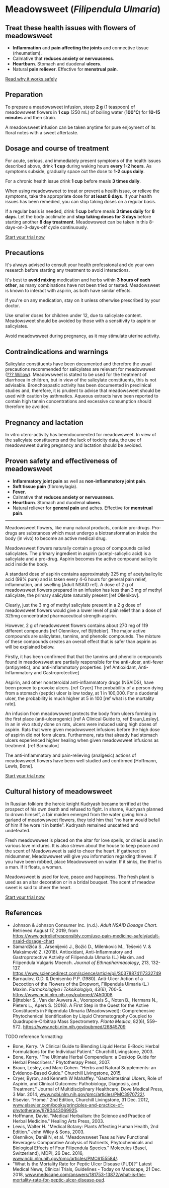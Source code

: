 # Meadowsweet (*Filipendula Ulmaria*)

## Treat these health issues with flowers of meadowsweet

- **Inflammation** and **pain affecting the joints** and connective tissue (rheumatism).
- Calmative that **reduces anxiety or nervousness**.
- **Heartburn**. Stomach and duodenal **ulcers**.
- Natural **pain reliever**. Effective for **menstrual pain**.

[Read why it works safely](#todo-add-section-link)

## Preparation

To prepare a meadowsweet infusion, steep **2 g** (1 teaspoon) of meadowsweet flowers in **1 cup** (250 mL) of boiling water (**100°C**) for **10-15 minutes** and then strain.

A meadowsweet infusion can be taken anytime for pure enjoyment of its floral notes with a sweet aftertaste.

## Dosage and course of treatment

For acute, serious, and immediately present symptoms of the health issues described above, drink **1 cup** during waking hours **every 1-2 hours**. As symptoms subside, gradually space out the dose to **1-2 cups daily**.

For a chronic health issue drink **1 cup** before meals **3 times daily**.

When using meadowsweet to treat or prevent a health issue, or relieve the symptoms, take the appropriate dose for **at least 8 days**. If your health issues has been remedied, you can stop taking doses on a regular basis.

If a regular basis is needed, drink **1 cup** before meals **3 times daily** for **8 days**. Let the body acclimate and **stop taking doses for 3 days** before starting another **8 day treatment**. Meadowsweet can be taken in this 8-days-on-3-days-off cycle continuously.

[Start your trial now](#todo-add-page-link)

## Precautions

It's always advised to consult your health professional and do your own research before starting any treatment to avoid interactions.

It's best to **avoid mixing** medication and herbs within **3 hours of each other**, as many combinations have not been tried or tested. Meadowsweet is known to interact with aspirin, as both have similar effects.

If you're on any medication, stay on it unless otherwise prescribed by your doctor.

Use smaller doses for children under 12, due to salicylate content. Meadowsweet should be avoided by those with a sensitivity to aspirin or salicylates.

Avoid meadowsweet during pregnancy, as it may stimulate uterine activity.

## Contraindications and warnings

Salicylate constituents have been documented and therefore the usual precautions recommended for salicylates are relevant for meadowsweet ([??? Willow](Willow)). Meadowsweet is stated to be used for the treatment of diarrhoea in children, but in view of the salicylate constituents, this is not advisable. Bronchospastic activity has been documented in preclinical studies and, therefore, it is prudent to advise that meadowsweet should be used with caution by asthmatics. Aqueous extracts have been reported to contain high tannin concentrations and excessive consumption should therefore be avoided.

## Pregnancy and lactation

In vitro utero-activity has beendocumented for meadowsweet. In view of the salicylate constituents and the lack of toxicity data, the use of meadowsweet during pregnancy and lactation should be avoided.

## Proven safety and effectiveness of meadowsweet

- **Inflammatory joint pain** as well as **non-inflammatory joint pain**.
- **Soft tissue pain** (fibromylagia).
- **Fever**.
- Calmative that **reduces anxiety or nervousness**.
- **Heartburn**. Stomach and duodenal **ulcers**.
- Natural reliever for **general pain** and aches. Effective for **menstrual pain**.

---

Meadowsweet flowers, like many natural products, contain pro-drugs. Pro-drugs are substances which must undergo a biotransformation inside the body (in vivo) to become an active medical drug.

Meadowsweet flowers naturally contain a group of compounds called salicylates. The primary ingredient in aspirin (acetyl-salicylic acid) is a salicylate and a pro-drug. Aspirin becomes the active compound salicylic acid inside the body.

A standard dose of aspirin contains approximately 325 mg of acetylsalicylic acid (99% pure) and is taken every 4-6 hours for general pain relief, inflammation, and swelling [Adult NSAID ref]. A dose of 2 g of meadowsweet flowers prepared in an infusion has less than 3 mg of methyl salicylate, the primary salicylate naturally present [ref Ollenikov].

Clearly, just the 3 mg of methyl salicylate present in a 2 g dose of meadowsweet flowers would give a lower level of pain relief than a dose of 325mg concentrated pharmaceutical strength aspirin.

However, 2 g of meadowsweet flowers contains about 270 mg of 119 different compounds [ref Olennikov, ref Bijttebier]. The major active compounds are salicylates, tannins, and phenolic compounds. The mixture of these compounds creates an overall effect that is safer than aspirin as will be explained below.

Firstly, it has been confirmed that that the tannins and phenolic compounds found in meadowsweet are partially responsible for the anti-ulcer, anti-fever (antipyretic), and anti-inflammatory properties. [ref Antioxidant, Anti-Inflammatory and Gastroprotective]

Aspirin, and other nonsteroidal anti-inflammatory drugs (NSAIDS), have been proven to provoke ulcers. [ref Cryer]  The probability of a person dying from a stomach (peptic) ulcer is low today, at 1 in 100,000. For a duodenal ulcer, the probability is much higher at 5 in 100 [ref what is the mortality rate].

An infusion from meadowsweet protects the body from ulcers forming in the first place (anti-ulcerogenic) [ref A Clinical Guide to, ref Braun,Lesley]. In an in vivo study done on rats, ulcers were induced using high doses of aspirin. Rats that were given meadowsweet infusions before the high dose of aspirin did not form ulcers. Furthermore, rats that already had stomach ulcers experienced higher healing when given meadowsweet infusions as treatment. [ref Barnaulov]

The anti-inflammatory and pain-relieving (analgesic) actions of meadowsweet flowers have been well studied and confirmed [Hoffmann, Lewis, Bone].

[Start your trial now](#todo-add-page-link)

<!-- TODO image: tube -->

## Cultural history of meadowsweet

In Russian folklore the heroic knight Kudryash became terrified at the prospect of his own death and refused to fight. In shame, Kudryash planned to drown himself, a fair maiden emerged from the water giving him a garland of meadowsweet flowers, they told him that "no harm would befall of him if he wore it in battle". Kudryash remained unscathed and undefeated.

Fresh meadowsweet is placed on the altar for love spells, or dried is used in various love mixtures. It is also strewn about the house to keep peace and the scent of Meadowsweet is said to cheer the heart. If gathered on midsummer, Meadowsweet will give you information regarding thieves: if you have been robbed, place Meadowsweet on water. If it sinks, the thief is a man. If it floats, a woman.

Meadowsweet is used for love, peace and happiness. The fresh plant is used as an altar decoration or in a bridal bouquet. The scent of meadow sweet is said to cheer the heart.

[Start your trial now](#todo-add-page-link)

## References

- [Johnson & Johnson Consumer Inc., n.d.]: https://www.getreliefresponsibly.com/use-pain-medicine-safely/adult-nsaid-dosage-chart 'Adult NSAID Dosage Chart'
  Johnson & Johnson Consumer Inc. (n.d.). *Adult NSAID Dosage Chart*. Retrieved August 17, 2019, from https://www.getreliefresponsibly.com/use-pain-medicine-safely/adult-nsaid-dosage-chart
- [Samardžića, 2018]: https://www.sciencedirect.com/science/article/pii/S0378874117332749 'Antioxidant, Anti-Inflammatory and Gastroprotective Activity of Filipendula Ulmaria (L.) Maxim. and Filipendula Vulgaris Moench'
  Samardžića S., Arsenijević J., Božić D., Milenković M., Tešević V. & Maksimović Z. (2018).
Antioxidant, Anti-Inflammatory and Gastroprotective Activity of Filipendula Ulmaria (L.) Maxim. and Filipendula Vulgaris Moench. *Journal of Ethnopharmacology*, 213, 132-137. https://www.sciencedirect.com/science/article/pii/S0378874117332749
- [Barnaulov, 1980]: https://www.ncbi.nlm.nih.gov/pubmed/7450008 'Anti-Ulcer Action of a Decoction of the Flowers of the Dropwort, Filipendula Ulmaria (L.) Maxim'
  Barnaulov, O.D. & Denisenko P.P. (1980). Anti-Ulcer Action of a Decoction of the Flowers of the Dropwort, Filipendula Ulmaria (L.) Maxim. *Farmakologiya i Toksikologiya*, 43(6), 700-5. https://www.ncbi.nlm.nih.gov/pubmed/7450008
- [Bijttebier, 2016]: https://www.ncbi.nlm.nih.gov/pubmed/26845709 'A First Step in the Quest for the Active Constituents in Filipendula Ulmaria (Meadowsweet)'
  Bijttebier S., Van der Auwera A., Voorspoels S., Noten B., Hermans N., Pieters L., Apers S. (2016). A First Step in the Quest for the Active Constituents in Filipendula Ulmaria (Meadowsweet): Comprehensive Phytochemical Identification by Liquid Chromatography Coupled to Quadrupole-Orbitrap Mass Spectrometry. *Planta Medica*, 82(6), 559–572. https://www.ncbi.nlm.nih.gov/pubmed/26845709

TODO reference formatting:

- Bone, Kerry. "A Clinical Guide to Blending Liquid Herbs E-Book: Herbal Formulations for the Individual Patient." Churchill Livingstone, 2003.
- Bone, Kerry. "The Ultimate Herbal Compendium: a Desktop Guide for Herbal Prescribers." Phytotherapy Press, 2007.
- Braun, Lesley, and Marc Cohen. "Herbs and Natural Supplements: an Evidence-Based Guide." Churchill Livingstone, 2015.
- Cryer, Byron, and Kenneth W Mahaffey. "Gastrointestinal Ulcers, Role of Aspirin, and Clinical Outcomes: Pathobiology, Diagnosis, and Treatment." Journal of Multidisciplinary Healthcare, Dove Medical Press, 3 Mar. 2014, www.ncbi.nlm.nih.gov/pmc/articles/PMC3970722/.
- Elsevier. “Home.” 2nd Edition, Churchill Livingstone, 31 Dec. 2012, www.elsevier.com/books/principles-and-practice-of-phytotherapy/9780443069925.
- Hoffmann, David. "Medical Herbalism: the Science and Practice of Herbal Medicine." Healing Arts Press, 2003.
- Lewis, Walter H. "Medical Botany: Plants Affecting Human Health, 2nd Edition." John Wiley & Sons, 2003.
- Olennikov, Daniil N, et al. "Meadowsweet Teas as New Functional Beverages: Comparative Analysis of Nutrients, Phytochemicals and Biological Effects of Four Filipendula Species." Molecules (Basel, Switzerland), MDPI, 26 Dec. 2016, www.ncbi.nlm.nih.gov/pmc/articles/PMC6155584/.
- "What Is the Mortality Rate for Peptic Ulcer Disease (PUD)?" Latest Medical News, Clinical Trials, Guidelines - Today on Medscape, 21 Dec. 2018, www.medscape.com/answers/181753-13872/what-is-the-mortality-rate-for-peptic-ulcer-disease-pud.

[willow]: https://example.com/willow
